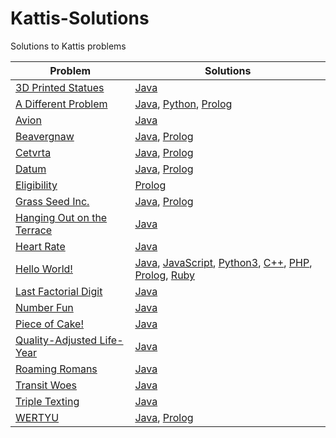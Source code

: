# Kattis-Solutions
Solutions to Kattis problems

| Problem | Solutions |
| - | - |
| [3D Printed Statues](https://open.kattis.com/problems/3dprinter) | [Java](https://github.com/HQovaizi/Kattis-Solutions/blob/master/Java/threedprinter.java) |
| [A Different Problem](https://open.kattis.com/problems/different) | [Java](https://github.com/HQovaizi/Kattis-Solutions/blob/master/Java/different.java), [Python](https://github.com/HQovaizi/Kattis-Solutions/blob/master/Python/different.py), [Prolog](https://github.com/HQovaizi/Kattis-Solutions/blob/master/Prolog/different.pl) |
| [Avion](https://open.kattis.com/problems/avion) | [Java](https://github.com/HQovaizi/Kattis-Solutions/blob/master/Java/avion.java) |
| [Beavergnaw](https://open.kattis.com/problems/beavergnaw) | [Java](https://github.com/HQovaizi/Kattis-Solutions/blob/master/Java/beavergnaw.java), [Prolog](https://github.com/HQovaizi/Kattis-Solutions/blob/master/Prolog/beavergnaw.pl) |
| [Cetvrta](https://open.kattis.com/problems/cetvrta) | [Java](https://github.com/HQovaizi/Kattis-Solutions/blob/master/Java/cetvrta.java), [Prolog](https://github.com/HQovaizi/Kattis-Solutions/blob/master/Prolog/cetvrta.pl) |
| [Datum](https://open.kattis.com/problems/datum) | [Java](https://github.com/HQovaizi/Kattis-Solutions/blob/master/Java/datum.java), [Prolog](https://github.com/HQovaizi/Kattis-Solutions/blob/master/Prolog/datum.pl) |
| [Eligibility](https://open.kattis.com/problems/eligibility) | [Prolog](https://github.com/HQovaizi/Kattis-Solutions/blob/master/Prolog/eligibility.pl) |
| [Grass Seed Inc.](https://open.kattis.com/problems/grassseed) | [Java](https://github.com/HQovaizi/Kattis-Solutions/blob/master/Java/grasseed.java), [Prolog](https://github.com/HQovaizi/Kattis-Solutions/blob/master/Prolog/grassseed.pl) |
| [Hanging Out on the Terrace](https://open.kattis.com/problems/hangingout) | [Java](https://github.com/HQovaizi/Kattis-Solutions/blob/master/Java/hangingout.java) |
| [Heart Rate](https://open.kattis.com/problems/heartrate) | [Java](https://github.com/HQovaizi/Kattis-Solutions/blob/master/Java/heartrate.java) |
| [Hello World!](https://open.kattis.com/problems/hello) | [Java](https://github.com/HQovaizi/Kattis-Solutions/blob/master/Java/hello.java), [JavaScript](https://github.com/HQovaizi/Kattis-Solutions/blob/master/JavaScript/hello.js), [Python3](https://github.com/HQovaizi/Kattis-Solutions/blob/master/Python/hello.py), [C++](https://github.com/HQovaizi/Kattis-Solutions/blob/master/C%2B%2B/hello.cpp), [PHP](https://github.com/HQovaizi/Kattis-Solutions/blob/master/PHP/hello.php), [Prolog](https://github.com/HQovaizi/Kattis-Solutions/blob/master/Prolog/hello.pl), [Ruby](https://github.com/HQovaizi/Kattis-Solutions/blob/master/Ruby/hello.rb) |
| [Last Factorial Digit](https://open.kattis.com/problems/lastfactorialdigit) | [Java](https://github.com/HQovaizi/Kattis-Solutions/blob/master/Java/lastfactorialdigit.java) |
| [Number Fun](https://open.kattis.com/problems/numberfun) | [Java](https://github.com/HQovaizi/Kattis-Solutions/blob/master/Java/numberfun.java) |
| [Piece of Cake!](https://open.kattis.com/problems/pieceofcake2) | [Java](https://github.com/HQovaizi/Kattis-Solutions/blob/master/Java/pieceofcake2.java) |
| [Quality-Adjusted Life-Year](https://open.kattis.com/problems/qaly) | [Java](https://github.com/HQovaizi/Kattis-Solutions/blob/master/Java/qaly.java) |
| [Roaming Romans](https://open.kattis.com/problems/romans) | [Java](https://github.com/HQovaizi/Kattis-Solutions/blob/master/Java/romans.java) |
| [Transit Woes](https://open.kattis.com/problems/transitwoes) | [Java](https://github.com/HQovaizi/Kattis-Solutions/blob/master/Java/transitwoes.java) |
| [Triple Texting](https://open.kattis.com/problems/tripletexting) | [Java](https://github.com/HQovaizi/Kattis-Solutions/blob/master/Java/tripletexting.java) |
| [WERTYU](https://open.kattis.com/problems/wertyu) | [Java](https://github.com/HQovaizi/Kattis-Solutions/blob/master/Java/wertyu.java), [Prolog](https://github.com/HQovaizi/Kattis-Solutions/blob/master/Prolog/wertyu.pl) |
